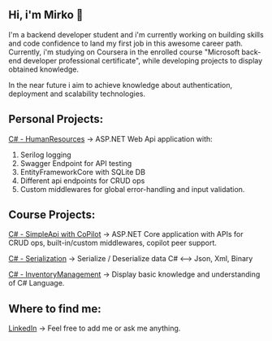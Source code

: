 ## Hi, i'm Mirko 👋

I'm a backend developer student and i'm currently working on building skills and code confidence to land my first job in this awesome career path.
Currently, i'm studying on Coursera in the enrolled course "Microsoft back-end developer professional certificate", while developing projects to display obtained knowledge.

In the near future i aim to achieve knowledge about authentication, deployment and scalability technologies.

## Personal Projects:

[C# - HumanResources](https://github.com/mirkezi/HumanResources) -> ASP.NET Web Api application with:
1. Serilog logging
2. Swagger Endpoint for  API testing
3. EntityFrameworkCore with SQLite DB
4. Different api endpoints for CRUD ops
5. Custom middlewares for global error-handling and input validation.

## Course Projects:

[C# - SimpleApi with CoPilot](https://github.com/mirkezi/SimpleAPIwithCopilot) -> ASP.NET Core application with APIs for CRUD ops, built-in/custom middlewares, copilot peer support.

[C# - Serialization](https://github.com/mirkezi/cSharpSerialization) -> Serialize / Deserialize data C# <--> Json, Xml, Binary 

[C# - InventoryManagement](https://github.com/mirkezi/InventoryManagementSystem) -> Display basic knowledge and understanding of C# Language.

## Where to find me:
[LinkedIn](https://www.linkedin.com/in/mirko-venali/) -> Feel free to add me or ask me anything. 


<!--
**mirkezi/mirkezi** is a ✨ _special_ ✨ repository because its `README.md` (this file) appears on your GitHub profile.

Here are some ideas to get you started:

- 🔭 I’m currently working on ...
- 🌱 I’m currently learning ...
- 👯 I’m looking to collaborate on ...
- 🤔 I’m looking for help with ...
- 💬 Ask me about ...
- 📫 How to reach me: ...
- 😄 Pronouns: ...
- ⚡ Fun fact: ...
-->
